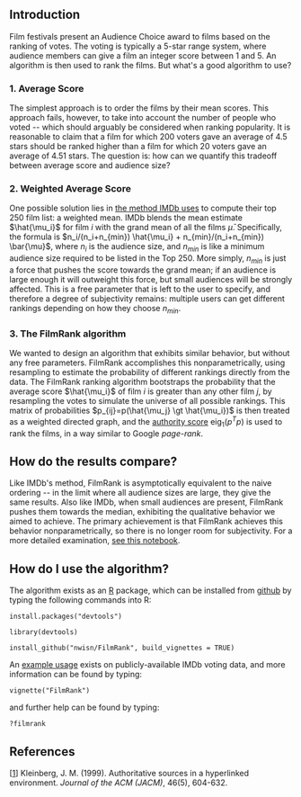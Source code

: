 
## Introduction

Film festivals present an Audience Choice award to films based on the ranking of votes. The voting is typically a 5-star range system, where audience members can give a film an integer score between 1 and 5. An algorithm is then used to rank the films. But what's a good algorithm to use?


### 1. Average Score
The simplest approach is to order the films by their mean scores. This approach fails, however, to take into account the number of people who voted -- which should arguably be considered when ranking popularity. It is reasonable to claim that a film for which 200 voters gave an average of 4.5 stars should be ranked higher than a film for which 20 voters gave an average of 4.51 stars. The question is: how can we quantify this tradeoff between average score and audience size?

### 2. Weighted Average Score
One possible solution lies in [the method IMDb uses](https://www.quora.com/What-algorithm-does-IMDB-use-for-ranking-the-movies-on-its-site) to compute their top 250 film list: a weighted mean. IMDb blends the mean estimate $\hat{\mu_i}$ for film $i$ with the grand mean of all the films $\bar{\mu}$. Specifically, the formula is $n_i/(n_i+n_{min}) \hat{\mu_i} + n_{min}/(n_i+n_{min}) \bar{\mu}$, where $n_i$ is the audience size, and $n_{min}$ is like a minimum audience size required to be listed in the Top 250. More simply, $n_{min}$ is just a force that pushes the score towards the grand mean; if an audience is large enough it will outweight this force, but small audiences will be strongly affected. This is a free parameter that is left to the user to specify, and therefore a degree of subjectivity remains: multiple users can get different rankings depending on how they choose $n_{min}$.


### 3. The FilmRank algorithm
We wanted to design an algorithm that exhibits similar behavior, but without any free parameters. FilmRank accomplishes this nonparametrically, using resampling to estimate the probability of different rankings directly from the data. The FilmRank ranking algorithm bootstraps the probability that the average score $\hat{\mu_i}$ of film $i$ is greater than any other film $j$, by resampling the votes to simulate the universe of all possible rankings. This matrix of probabilities $p_{ij}=p(\hat{\mu_j} \gt \hat{\mu_i})$ is then treated as a weighted directed graph, and the [authority score](http://citeseerx.ist.psu.edu/viewdoc/summary?doi=10.1.1.418.3908) $\text{eig}_1(p^Tp)$ is used to rank the films, in a way similar to Google *page-rank*.


## How do the results compare?
Like IMDb's method, FilmRank is asymptotically equivalent to the naive ordering -- in the limit where all audience sizes are large, they give the same results. Also like IMDb, when small audiences are present, FilmRank pushes them towards the median, exhibiting the qualitative behavior we aimed to achieve. The primary achievement is that FilmRank achieves this behavior nonparametrically, so there is no longer room for subjectivity. For a more detailed examination, [see this notebook](https://nwisn.github.io/FilmRank/results_IMDb.html).


## How do I use the algorithm?
The algorithm exists as an [R](https://www.r-project.org/) package, which can be installed from [github](https://github.com/nwisn/FilmRank) by typing the following commands into R:

`install.packages("devtools")`

`library(devtools)`

`install_github("nwisn/FilmRank", build_vignettes = TRUE)`

An [example usage](https://nwisn.github.io/FilmRank/results_IMDb.html) exists on publicly-available IMDb voting data, and more information can be found by typing:

`vignette("FilmRank")`

and further help can be found by typing:

`?filmrank`


## References
[[1](http://citeseerx.ist.psu.edu/viewdoc/summary?doi=10.1.1.418.3908)] Kleinberg, J. M. (1999). Authoritative sources in a hyperlinked environment. *Journal of the ACM (JACM)*, 46(5), 604-632.



